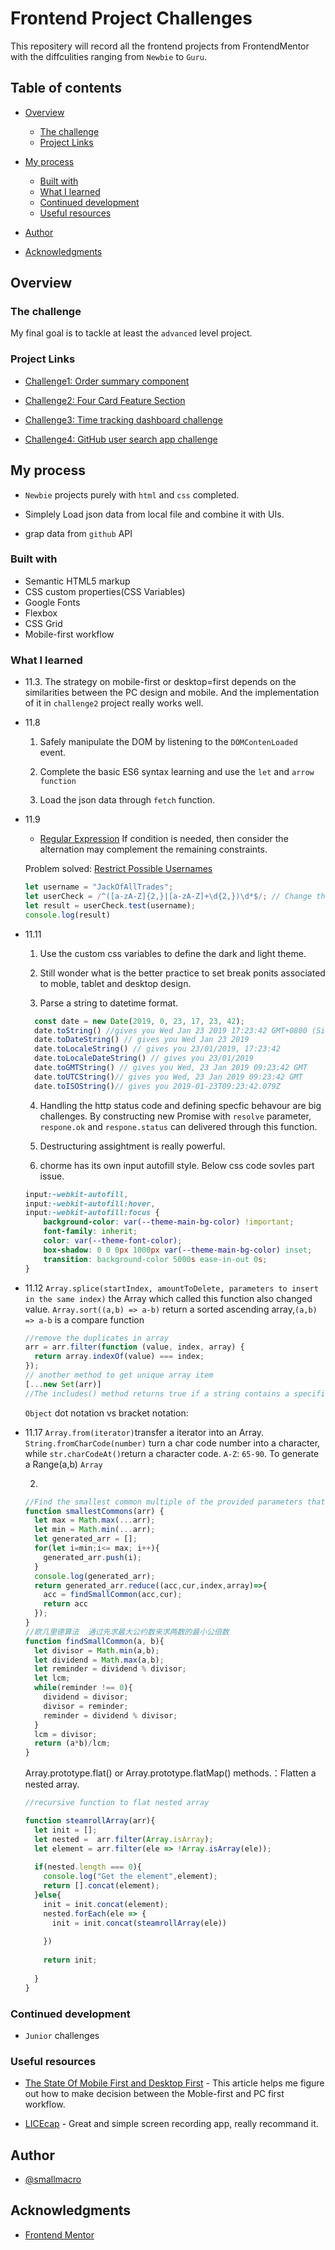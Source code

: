 # Frontend Project Challenges 

This repositery will record all the frontend projects from FrontendMentor with the diffculities ranging from `Newbie` to `Guru`.

## Table of contents

- [Overview](#overview)
  - [The challenge](#the-challenge)
  - [Project Links](#project-links)
  
- [My process](#my-process)
  - [Built with](#built-with)
  - [What I learned](#what-i-learned)
  - [Continued development](#continued-development)
  - [Useful resources](#useful-resources)
- [Author](#author)
- [Acknowledgments](#acknowledgments)



## Overview

### The challenge
My final goal is to tackle at least the `advanced` level project.


### Project Links

- [Challenge1: Order summary component](https://smallmacro.github.io/challenge1/)

- [Challenge2: Four Card Feature Section](https://smallmacro.github.io/challenge2/)

- [Challenge3: Time tracking dashboard challenge](https://smallmacro.github.io/challenge3/)

- [Challenge4: GitHub user search app challenge](https://smallmacro.github.io/challenge4/)


## My process
- `Newbie` projects purely with `html` and `css` completed.

- Simplely Load json data from local file and combine it with UIs.

- grap data from `github` API
### Built with
- Semantic HTML5 markup
- CSS custom properties(CSS Variables)
- Google Fonts
- Flexbox
- CSS Grid
- Mobile-first workflow


### What I learned
-  11.3. The strategy on mobile-first or desktop=first depends on the similarities between the PC design and mobile. And the implementation of it in `challenge2` project really works well.

- 11.8 
  1. Safely manipulate the DOM by listening to the `DOMContenLoaded` event.

  2. Complete the basic ES6 syntax learning and use the `let` and  `arrow function`

  3. Load the json data through `fetch` function.

- 11.9  
  - [Regular Expression](https://www.freecodecamp.org/learn/javascript-algorithms-and-data-structures/) If condition is needed, then consider the alternation may complement the remaining constraints.

  Problem solved:
  [Restrict Possible Usernames](https://www.freecodecamp.org/learn/javascript-algorithms-and-data-structures/regular-expressions/restrict-possible-usernames)

  ```javascript
  let username = "JackOfAllTrades";
  let userCheck = /^([a-zA-Z]{2,}|[a-zA-Z]+\d{2,})\d*$/; // Change this line
  let result = userCheck.test(username);
  console.log(result)
  ```
  
- 11.11
  1. Use the custom css variables to define the dark and light theme. 

  2. Still wonder  what is the better 
  practice to set break ponits associated to moble, tablet and desktop design.

  3. Parse a string to datetime format.
  ```javascript
    const date = new Date(2019, 0, 23, 17, 23, 42);
    date.toString() //gives you Wed Jan 23 2019 17:23:42 GMT+0800 (Singapore Standard Time)
    date.toDateString() // gives you Wed Jan 23 2019
    date.toLocaleString() // gives you 23/01/2019, 17:23:42
    date.toLocaleDateString() // gives you 23/01/2019
    date.toGMTString() // gives you Wed, 23 Jan 2019 09:23:42 GMT
    date.toUTCString()// gives you Wed, 23 Jan 2019 09:23:42 GMT
    date.toISOString()// gives you 2019-01-23T09:23:42.079Z
  ```

  4. Handling the http status code and defining specfic behavour are big challenges. By constructing new Promise with `resolve` parameter, `respone.ok`  and `respone.status` can delivered through this function.

  5. Destructuring assightment is really powerful.

  6. chorme has its own input autofill style. Below css code sovles part issue.
    ```css
    input:-webkit-autofill,
    input:-webkit-autofill:hover, 
    input:-webkit-autofill:focus {
        background-color: var(--theme-main-bg-color) !important;
        font-family: inherit;
        color: var(--theme-font-color);
        box-shadow: 0 0 0px 1000px var(--theme-main-bg-color) inset;
        transition: background-color 5000s ease-in-out 0s;
    }
    ```

- 11.12
  `Array.splice(startIndex, amountToDelete, parameters to insert in the same index)` the Array which called this function also changed value.
  `Array.sort((a,b) => a-b)` return a sorted  ascending array,`(a,b) => a-b` is a compare function
  
  ```javascript
  //remove the duplicates in array  
  arr = arr.filter(function (value, index, array) { 
    return array.indexOf(value) === index;
  });
  // another method to get unique array item
  [...new Set(arr)]
  //The includes() method returns true if a string contains a specified string, otherwise false.includes() is case sensitive.
  ```

  `Object` dot notation vs bracket notation:


- 11.17
  `Array.from(iterator)`transfer a iterator into an Array.
  `String.fromCharCode(number)` turn a char code number into a character, while `str.charCodeAt()`return a character code. `A-Z`: `65-90`.
  To generate a Range(a,b) `Array`

  2.
  ```javascript
  //Find the smallest common multiple of the provided parameters that can be evenly divided by both, as well as by all sequential numbers in the range between these parameters.
  function smallestCommons(arr) {
    let max = Math.max(...arr);
    let min = Math.min(...arr);
    let generated_arr = [];
    for(let i=min;i<= max; i++){
      generated_arr.push(i);
    }
    console.log(generated_arr);
    return generated_arr.reduce((acc,cur,index,array)=>{
      acc = findSmallCommon(acc,cur);
      return acc
    });
  }
  //欧几里德算法  通过先求最大公约数来求两数的最小公倍数
  function findSmallCommon(a, b){
    let divisor = Math.min(a,b);
    let dividend = Math.max(a,b);
    let reminder = dividend % divisor;
    let lcm;
    while(reminder !== 0){
      dividend = divisor;
      divisor = reminder;
      reminder = dividend % divisor;
    }
    lcm = divisor;
    return (a*b)/lcm;
  }


  ```

  Array.prototype.flat() or Array.prototype.flatMap() methods.：Flatten a nested array.

  ```javascript
  //recursive function to flat nested array

  function steamrollArray(arr){
    let init = [];
    let nested =  arr.filter(Array.isArray);
    let element = arr.filter(ele => !Array.isArray(ele));
    
    if(nested.length === 0){
      console.log("Get the element",element);
      return [].concat(element);
    }else{
      init = init.concat(element);
      nested.forEach(ele => {
        init = init.concat(steamrollArray(ele))
        
      })
      
      return init;
      
    }
  }

  ```

### Continued development
-  `Junior` challenges 


### Useful resources

- [The State Of Mobile First and Desktop First](https://ishadeed.com/article/the-state-of-mobile-first-and-desktop-first/) - This article helps me figure out  how to make decision between the Moble-first and PC first workflow.

- [LICEcap](https://www.cockos.com/licecap/) - Great and simple screen recording app, really recommand it.

## Author

- [@smallmacro](https://github.com/smallmacro)




## Acknowledgments
- [Frontend Mentor](https://www.frontendmentor.io/)
